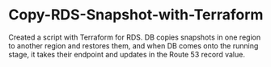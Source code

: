 # Copy-RDS-Snapshot-with-Terraform
Created a script with Terraform for RDS. DB copies snapshots in one region to another region and  restores them, and when DB comes onto the running stage, it takes their endpoint and updates in the Route 53 record value.
